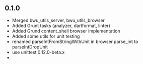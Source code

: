 ## 0.1.0

- Merged bwu_utils_server, bwu_utils_browser
- Added Grunt tasks (analyzer, dartformat, linter)
- Added Grund content_shell browser implementation
- Added some utils for unit testing
- renamed parseIntFromStringWithUnit in browser.parse_int to parseIntDropUnit
- use unittest 0.12.0-beta.x
- 
